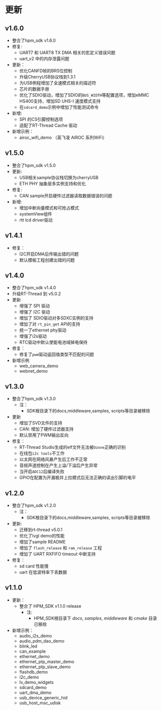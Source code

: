 # 更新

## v1.6.0

- 整合了hpm_sdk v1.6.0
- 修复:
    - UART7 和 UART8 TX DMA 相关的宏定义错误问题
    - uart_v2 中的内存泄露问题
- 更新：
    - 优化CANFD帧的BRS位控制
    - 升级CherryUSB协议栈到1.3.1
    - 为USB例程增加了全速模式相关的描述符
    - 芯片的数据手册
    - 优化了SDIO驱动，增加了SDIO的`BUS_WIDTH`等配置选项，增加eMMC HS400支持，增加SD UHS-I 速度模式支持
    - 在`sdcard_demo`示例中增加了性能测试命令
- 新增:
    - SPI 的CS引脚控制选项
    - 适配了RT-Thread Cache 驱动
- 新增示例：
  - airoc_wifi_demo （英飞凌 AIROC 系列WiFi）

## v1.5.0

- 整合了hpm_sdk v1.5.0
- 更新:
    - USB相关sample协议栈切换为cherryUSB
    - ETH PHY 抽象层多实例支持和优化
- 修复:
    - CAN sample开启硬件过滤器读取数据错误的问题
- 新增:
    - 增加中断向量模式和可抢占模式
    - systemView组件
    - rtt lcd driver驱动


## v1.4.1
- 修复：
  - I2C开启DMA后传输出错的问题
  - 默认模板工程创建出错的问题

## v1.4.0

- 整合了hpm_sdk v1.4.0
- 升级RT-Thread 到 v5.0.2
- 更新
    - 增强了 SPI 驱动
    - 增强了 I2C 驱动
    - 增加了 SDIO驱动对多SDXC实例的支持
    - 增加了对 `rt_pin_get` API的支持
    - 统一了ethernet phy驱动
    - 增强了i2s驱动
    - RTC驱动中默认使能电池域掉电保持
- 修复：
    - 修复了`pwm`驱动返回值类型不匹配的问题
- 新增示例
    - web_camera_demo
    - webnet_demo

## v1.3.0

- 整合了hpm_sdk v1.3.0
    - 注：
        - SDK根目录下的docs,middleware,samples, scripts等目录被移除
- 更新
    - 增加了SVD文件的支持
    - CAN: 增加了硬件过滤器支持
    - 默认禁用了PWM输出反向
- 修复：
    - RT-Thread Studio生成的elf文件无法被`Ozone`正确的识别
    - 在线包`i2c tools`不工作
    - 以太网在网络风暴产生后工作不正常
    - 音频声道控制在产生上溢/下溢后产生异常
    - 当开启`ADC12`后编译失败
    - GPIO在配置为开漏极并上拉模式后无法正确的读出引脚的电平

## v1.2.0

- 整合了hpm_sdk v1.2.0
    - 注：
        - SDK根目录下的docs,middleware,samples, scripts等目录被移除
- 更新:
    - 迁移到rt-thread v5.0.1
    - 优化了lvgl demo的性能
    - 增加了sample README
    - 增加了 `flash_release` 和 `ram_release` 工程
    - 增加了 UART RXFIFO timeout 中断支持
- 修复：
    - sd card 性能慢
    - uart 在低波特率下丢数据

## v1.1.0

- 更新：
    - 整合了 HPM_SDK v1.1.0 release
        - 注:
            - HPM_SDK根目录下 *docs*, *samples*, *middleware* 和 *cmake* 目录已移除
- 新增示例：
    - audio_i2s_demo
    - audio_pdm_dao_demo
    - blink_led
    - can_example
    - ethernet_demo
    - ethernet_ptp_master_demo
    - ethernet_ptp_slave_demo
    - flashdb_demo
    - i2c_demo
    - lv_demo_widgets
    - sdcard_demo
    - uart_dma_demo
    - usb_device_generic_hid
    - usb_host_msc_udisk